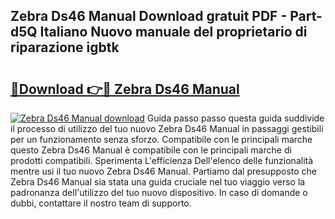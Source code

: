 ## Zebra Ds46 Manual Download gratuit PDF - Part-d5Q Italiano Nuovo manuale del proprietario di riparazione igbtk

# <h2><a href="http://df9f5l.blite.top/?on=Zebra+Ds46+Manual">🔗Download 👉🔴 Zebra Ds46 Manual</a></h2>

[![Zebra Ds46 Manual download](https://i.imgur.com/lujVjoI.png)](http://df9f5l.blite.top/?on=Zebra+Ds46+Manual)
Guida passo passo questa guida suddivide il processo di utilizzo del tuo nuovo Zebra Ds46 Manual in passaggi gestibili per un funzionamento senza sforzo. Compatibile con le principali marche questo Zebra Ds46 Manual è compatibile con le principali marche di prodotti compatibili. Sperimenta L'efficienza Dell'elenco delle funzionalità mentre usi il tuo nuovo Zebra Ds46 Manual. Partiamo dal presupposto che Zebra Ds46 Manual sia stata una guida cruciale nel tuo viaggio verso la padronanza dell'utilizzo del tuo nuovo dispositivo. In caso di domande o dubbi, contattare il nostro team di supporto.
